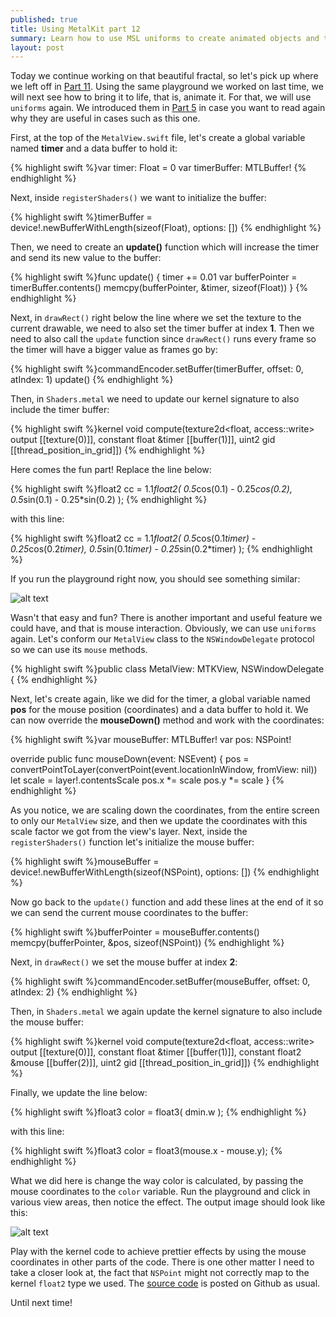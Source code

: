 ```yaml
---
published: true
title: Using MetalKit part 12
summary: Learn how to use MSL uniforms to create animated objects and then interact with them using your touchpad or mouse.
layout: post
---
```

Today we continue working on that beautiful fractal, so let's pick up where we left off in [Part 11](http://mhorga.org/2016/05/10/using-metalkit-part-11.html). Using the same playground we worked on last time, we will next see how to bring it to life, that is, animate it. For that, we will use `uniforms` again. We introduced them in [Part 5](http://mhorga.org/2016/02/08/using-metalkit-part-5.html) in case you want to read again why they are useful in cases such as this one. 

First, at the top of the `MetalView.swift` file, let's create a global variable named __timer__ and a data buffer to hold it:

{% highlight swift %}var timer: Float = 0
var timerBuffer: MTLBuffer!
{% endhighlight %}

Next, inside `registerShaders()` we want to initialize the buffer:

{% highlight swift %}timerBuffer = device!.newBufferWithLength(sizeof(Float), options: [])
{% endhighlight %}

Then, we need to create an __update()__ function which will increase the timer and send its new value to the buffer:

{% highlight swift %}func update() {
    timer += 0.01
    var bufferPointer = timerBuffer.contents()
    memcpy(bufferPointer, &timer, sizeof(Float))
}
{% endhighlight %}

Next, in `drawRect()` right below the line where we set the texture to the current drawable, we need to also set the timer buffer at index __1__. Then we need to also call the `update` function since `drawRect()` runs every frame so the timer will have a bigger value as frames go by: 

{% highlight swift %}commandEncoder.setBuffer(timerBuffer, offset: 0, atIndex: 1)
update()
{% endhighlight %}

Then, in `Shaders.metal` we need to update our kernel signature to also include the timer buffer:

{% highlight swift %}kernel void compute(texture2d<float, access::write> output [[texture(0)]],
                    constant float &timer [[buffer(1)]],
                    uint2 gid [[thread_position_in_grid]])
{% endhighlight %}

Here comes the fun part! Replace the line below:

{% highlight swift %}float2 cc = 1.1*float2( 0.5*cos(0.1) - 0.25*cos(0.2), 0.5*sin(0.1) - 0.25*sin(0.2) );
{% endhighlight %}

with this line:

{% highlight swift %}float2 cc = 1.1*float2( 0.5*cos(0.1*timer) - 0.25*cos(0.2*timer), 0.5*sin(0.1*timer) - 0.25*sin(0.2*timer) );
{% endhighlight %}

If you run the playground right now, you should see something similar:

![alt text](https://github.com/Swiftor/Metal/raw/master/images/chapter12_1.gif "1")

Wasn't that easy and fun? There is another important and useful feature we could have, and that is mouse interaction. Obviously, we can use `uniforms` again. Let's conform our `MetalView` class to the `NSWindowDelegate` protocol so we can use its `mouse` methods.

{% highlight swift %}public class MetalView: MTKView, NSWindowDelegate {
{% endhighlight %}

Next, let's create again, like we did for the timer, a global variable named __pos__ for the mouse position (coordinates) and a data buffer to hold it. We can now override the __mouseDown()__ method and work with the coordinates:

{% highlight swift %}var mouseBuffer: MTLBuffer!
var pos: NSPoint!

override public func mouseDown(event: NSEvent) {
    pos = convertPointToLayer(convertPoint(event.locationInWindow, fromView: nil))
    let scale = layer!.contentsScale
    pos.x *= scale
    pos.y *= scale
}
{% endhighlight %}

As you notice, we are scaling down the coordinates, from the entire screen to only our `MetalView` size, and then we update the coordinates with this scale factor we got from the view's layer. Next, inside the `registerShaders()` function let's initialize the mouse buffer:

{% highlight swift %}mouseBuffer = device!.newBufferWithLength(sizeof(NSPoint), options: [])
{% endhighlight %}

Now go back to the `update()` function and add these lines at the end of it so we can send the current mouse coordinates to the buffer:

{% highlight swift %}bufferPointer = mouseBuffer.contents()
memcpy(bufferPointer, &pos, sizeof(NSPoint))
{% endhighlight %}

Next, in `drawRect()` we set the mouse buffer at index __2__: 

{% highlight swift %}commandEncoder.setBuffer(mouseBuffer, offset: 0, atIndex: 2)
{% endhighlight %}

Then, in `Shaders.metal` we again update the kernel signature to also include the mouse buffer:

{% highlight swift %}kernel void compute(texture2d<float, access::write> output [[texture(0)]],
                    constant float &timer [[buffer(1)]],
                    constant float2 &mouse [[buffer(2)]],
                    uint2 gid [[thread_position_in_grid]])
{% endhighlight %}

Finally, we update the line below:

{% highlight swift %}float3 color = float3( dmin.w );
{% endhighlight %}

with this line:

{% highlight swift %}float3 color = float3(mouse.x - mouse.y);
{% endhighlight %}

What we did here is change the way color is calculated, by passing the mouse coordinates to the `color` variable. Run the playground and click in various view areas, then notice the effect. The output image should look like this:

![alt text](https://github.com/Swiftor/Metal/raw/master/images/chapter12_2.gif "2")

Play with the kernel code to achieve prettier effects by using the mouse coordinates in other parts of the code. There is one other matter I need to take a closer look at, the fact that `NSPoint` might not correctly map to the kernel `float2` type we used. The [source code](https://github.com/Swiftor/Metal) is posted on Github as usual.

Until next time!
